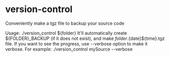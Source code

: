 # version-control
Conveniently make a tgz file to backup your source code

Usage: ./version_control ${folder}
It'll automatically create ${FOLDER}_BACKUP (if it does not exist), and make ${folder}.${date}${time}.tgz file.
If you want to see the progress, use --verbose option to make it verbose.
For example:
        ./version_control mySource --verbose
